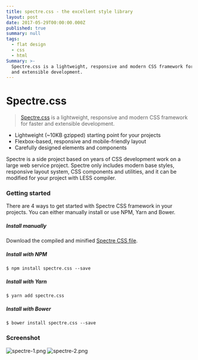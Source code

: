 ```yaml
---
title: spectre.css - the excellent style library
layout: post
date: 2017-05-29T00:00:00.000Z
published: true
summary: null
tags:
  - flat design
  - css
  - html
Summary: >-
  Spectre.css is a lightweight, responsive and modern CSS framework for faster
  and extensible development.
---
```



# Spectre.css

> [Spectre.css](https://picturepan2.github.io/spectre) is a lightweight, responsive and modern CSS framework for faster and extensible development.

<!--more-->

- Lightweight (~10KB gzipped) starting point for your projects
- Flexbox-based, responsive and mobile-friendly layout
- Carefully designed elements and components

Spectre is a side project based on years of CSS development work on a large web service project. Spectre only includes modern base styles, responsive layout system, CSS components and utilities, and it can be modified for your project with LESS compiler.


### Getting started

There are 4 ways to get started with Spectre CSS framework in your projects. You can either manually install or use NPM, Yarn and Bower.

##### Install manually
Download the compiled and minified [Spectre CSS file](https://github.com/picturepan2/spectre/tree/master/docs/dist).

##### Install with NPM
`$ npm install spectre.css --save`

##### Install with Yarn
`$ yarn add spectre.css`

##### Install with Bower
`$ bower install spectre.css --save`

### Screenshot
![spectre-1.png](/post/spectre-1.png)
![spectre-2.png](/post/spectre-2.png)
